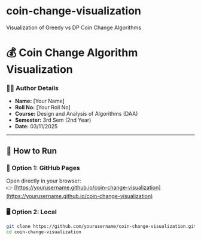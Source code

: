 # coin-change-visualization
Visualization of Greedy vs DP Coin Change Algorithms

# 💰 Coin Change Algorithm Visualization

### 🧑‍💻 Author Details
- **Name:** [Your Name]  
- **Roll No:** [Your Roll No]  
- **Course:** Design and Analysis of Algorithms (DAA)  
- **Semester:** 3rd Sem (2nd Year)
- **Date:** 03/11/2025

---

## 🚀 How to Run

### 🔗 Option 1: GitHub Pages
Open directly in your browser:  
👉 [https://yourusername.github.io/coin-change-visualization](https://yourusername.github.io/coin-change-visualization)

### 🖥️ Option 2: Local
```bash
git clone https://github.com/yourusername/coin-change-visualization.git
cd coin-change-visualization
